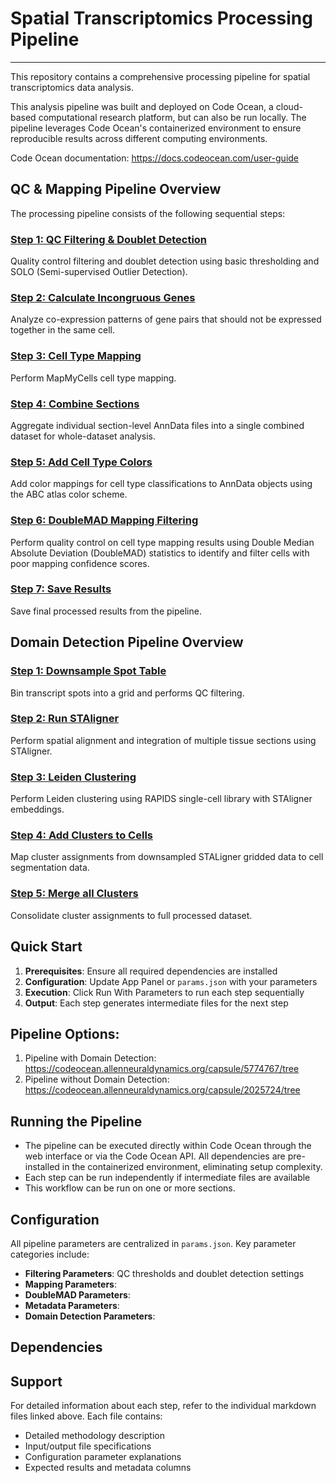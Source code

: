 # Spatial Transcriptomics Processing Pipeline
---
This repository contains a comprehensive processing pipeline for spatial transcriptomics data analysis.

This analysis pipeline was built and deployed on Code Ocean, a cloud-based computational research platform, but can also be run locally. The pipeline leverages Code Ocean's containerized environment to ensure reproducible results across different computing environments.

Code Ocean documentation: https://docs.codeocean.com/user-guide 

## QC & Mapping Pipeline Overview

The processing pipeline consists of the following sequential steps:

### [Step 1: QC Filtering & Doublet Detection](./docs/processing_docs/1_qc_filtering.md)
Quality control filtering and doublet detection using basic thresholding and SOLO (Semi-supervised Outlier Detection).

### [Step 2: Calculate Incongruous Genes](./docs/processing_docs/2_calculate_inc_genes.md)
Analyze co-expression patterns of gene pairs that should not be expressed together in the same cell.

### [Step 3: Cell Type Mapping](./docs/processing_docs/3_mapping.md)
Perform MapMyCells cell type mapping. 

### [Step 4: Combine Sections](./docs/processing_docs/4_combine_sections.md)
Aggregate individual section-level AnnData files into a single combined dataset for whole-dataset analysis.

### [Step 5: Add Cell Type Colors](./docs/processing_docs/5_add_cell_type_colors.md)
Add color mappings for cell type classifications to AnnData objects using the ABC atlas color scheme.

### [Step 6: DoubleMAD Mapping Filtering](./docs/processing_docs/6_doublemad.md)
Perform quality control on cell type mapping results using Double Median Absolute Deviation (DoubleMAD) statistics to identify and filter cells with poor mapping confidence scores.

### [Step 7: Save Results](./docs/processing_docs/7_save_results.md)
Save final processed results from the pipeline.

## Domain Detection Pipeline Overview
### [Step 1: Downsample Spot Table](./docs/domain_detection_docs/1_downsample_spot_table.md)
Bin transcript spots into a grid and performs QC filtering.

### [Step 2: Run STAligner](./docs/domain_detection_docs/2_run_STAligner.md)
Perform spatial alignment and integration of multiple tissue sections using STAligner.

### [Step 3: Leiden Clustering](./docs/domain_detection_docs/3_leiden_clustering.md)
Perform Leiden clustering using RAPIDS single-cell library with STAligner embeddings.

### [Step 4: Add Clusters to Cells](./docs/domain_detection_docs/4_add_clusters_cbg.md)
Map cluster assignments from downsampled STALigner gridded data to cell segmentation data.

### [Step 5: Merge all Clusters](./docs/domain_detection_docs/5_merge_clusters.md)
Consolidate cluster assignments to full processed dataset.

## Quick Start

1. **Prerequisites**: Ensure all required dependencies are installed
2. **Configuration**: Update App Panel or `params.json` with your parameters
3. **Execution**: Click Run With Parameters to run each step sequentially 
4. **Output**: Each step generates intermediate files for the next step

## Pipeline Options:
1. Pipeline with Domain Detection: https://codeocean.allenneuraldynamics.org/capsule/5774767/tree
2. Pipeline without Domain Detection: https://codeocean.allenneuraldynamics.org/capsule/2025724/tree

## Running the Pipeline

- The pipeline can be executed directly within Code Ocean through the web interface or via the Code Ocean API. All dependencies are pre-installed in the containerized environment, eliminating setup complexity.
- Each step can be run independently if intermediate files are available
- This workflow can be run on one or more sections.
  
## Configuration

All pipeline parameters are centralized in `params.json`. Key parameter categories include:

- **Filtering Parameters**: QC thresholds and doublet detection settings
- **Mapping Parameters**:
- **DoubleMAD Parameters**: 
- **Metadata Parameters**:
- **Domain Detection Parameters**:

## Dependencies


## Support

For detailed information about each step, refer to the individual markdown files linked above. Each file contains:
- Detailed methodology description
- Input/output file specifications
- Configuration parameter explanations
- Expected results and metadata columns
